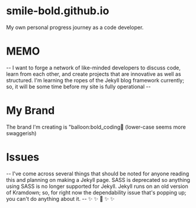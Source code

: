 # smile-bold.github.io
My own personal progress journey as a code developer. 
# MEMO 
-- I want to forge a network of like-minded developers to discuss code, learn from each other, and create projects
that are innovative as well as structured. I'm learning the ropes of the Jekyll blog framework currently; so, it will be 
some time before my site is fully operational -- 
# My Brand
The brand I'm creating is "balloon:bold_coding:balloon: 
(lower-case seems more swaggerish)
# Issues 
-- I've come across several things that should be noted for anyone reading this and planning on making a Jekyll page. 
SASS is deprecated so anything using SASS is no longer supported for Jekyll. Jekyll runs on an old version of Kramdown; so, for right now
the dependability issue that's popping up; you can't do anything about it. -- 
:sparkles: :sparkles: :open_hands: :sparkles: :sparkles: 
